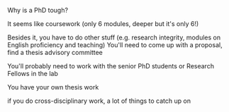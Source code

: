 Why is a PhD tough?

It seems like coursework (only 6 modules, deeper but it's only 6!)

Besides it, you have to do other stuff (e.g. research integrity, modules on English proficiency and teaching)
You'll need to come up with a proposal, find a thesis advisory committee

You'll probably need to work with the senior PhD students or Research Fellows in the lab

You have your own thesis work

if you do cross-disciplinary work, a lot of things to catch up on 